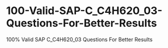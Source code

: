 # 100-Valid-SAP-C_C4H620_03-Questions-For-Better-Results
100% Valid SAP C_C4H620_03 Questions For Better Results
